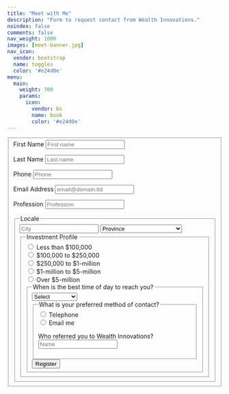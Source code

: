 ```yaml
---
title: "Meet with Me"
description: "Form to request contact from Wealth Innovations."
noindex: false
comments: false
nav_weight: 1000
images: [meet-banner.jpg]
nav_icon:
  vendor: bootstrap
  name: toggles
  color: '#e24d0e'
menu:
  main:
    weight: 700
    params:
      icon:
        vendor: bs
        name: book
        color: '#e24d0e'  
---
```

<form id="fs-frm" 
  name="registration-form" 
  accept-charset="utf-8"
  action="https://formspree.io/f/xzblplgz" 
  method="post">
  
<fieldset id="fs-frm-inputs">
<label for="first-name">First Name</label>
<input type="text" name="first-name" id="first-name" placeholder="First name" required=""> 
    
<label for="last-name">Last Name</label>
<input type="text" name="last-name" id="last-name" placeholder="Last name" required="">
    
<label for="phone">Phone</label>
<input type="tel" name="phone" id="Phone" placeholder="Phone" required="">
    
<label for="email-address">Email Address</label>
<input type="email" name="_replyto" id="email-address" placeholder="email@domain.tld" required="">
    
<label for="profession">Profession</label>
<input type="text" name="profession" id="Profession" placeholder="Profession" required="">
    
<fieldset class="locale">
<legend>Locale</legend>
      
<input type="text" name="city" placeholder="City" required="">
      
<select name="province" required="">
  <option value="" selected="" disabled="">Province</option>
  <option value="ON">Ontario</option>
  <option value="AB">Alberta</option>
  <option value="BC">British Columbia</option>
  <option value="MB">Manitoba</option>
  <option value="NB">New Brunswick</option>
  <option value="NL">Newfoundland and Labrador</option>
  <option value="NS">Nova Scotia</option>
  <option value="PE">Prince Edward Island</option>
  <option value="QC">Quebec</option>
  <option value="SK">Saskatchewan</option>
  <option value="YT">Yukon</option>
  <option value="NU">Nunavut</option>
  <option value="NT">North West Territories</option>
</select>
    
<fieldset>
  <legend>Investment Profile</legend>
      
  <input type="radio" id="IP0" name="investment-profile" value="less than $100,000">
  <label for="IP0">Less than $100,000</label>
  <br>
      
  <input type="radio" id="IP1" name="investment-profile" value="$100,000 to $250,000">
  <label for="IP1">$100,000 to $250,000</label>
  <br>
      
  <input type="radio" id="IP2" name="investment-profile" value="$250,000 to $1-million">
  <label for="IP2">$250,000 to $1-million</label>
  <br>
      
  <input type="radio" id="IP3" name="investment-profile" value="$1-million to $5-million">
  <label for="IP3">$1-million to $5-million</label>
  <br>
      
  <input type="radio" id="IP4" name="investment-profile" value="Over $5-mllion">
  <label for="IP4">Over $5-million</label>
  <br>
      
<fieldset>
  <legend>When is the best time of day to reach you?</legend>
      
<select name="contact-time" required="">
  <option value="" selected="" disabled="">Select</option>
  <option value="ANYTIME">ANY TIME </option>
  <option value="MORNING">MORNING</option>
  <option value="AFTERNOON">AFTERNOON</option>
  <option value="EVENING">EVENING</option>
  <option value="WEEKEND">WEEKEND</option>
</select>
        
<fieldset>
 <legend>What is your preferred method of contact?</legend>
    
 <input type="radio" id="call-me" name="contact-method" value="Telephone">
 <label for="call-me">Telephone</label>
 <br>
      
 <input type="radio" id="email-me" name="contact-method" value="Email me">
 <label for="email-me">Email me</label>
 <br>
 
 <label for="who-referred-you">Who referred you to Wealth Innovations?</label>
 <input type="text" name="who-referred-you" id="who-referred-you" placeholder="Name" required="">
    
 <input type="hidden" name="_subject" id="email-subject" value="Registration Form Submission">
  
 <div data-lastpass-icon-root="true" style="position: relative !important; height: 0px !important; width: 0px !important; float: left !important;"></div>
</fieldset>
  
  <input type="submit" value="Register">
</form> 

